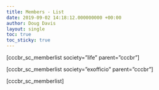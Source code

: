 ```yaml
---
title: Members - List
date: 2019-09-02 14:18:12.000000000 +00:00
author: Doug Davis
layout: single
toc: true
toc_sticky: true
---
```

[cccbr\_sc\_memberlist society=&#8221;life&#8221; parent=&#8221;cccbr&#8221;]

[cccbr\_sc\_memberlist society=&#8221;exofficio&#8221; parent=&#8221;cccbr&#8221;]

[cccbr\_sc\_memberlist]
